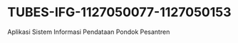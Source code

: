 TUBES-IFG-1127050077-1127050153
===============================

Aplikasi Sistem Informasi Pendataan Pondok Pesantren 
